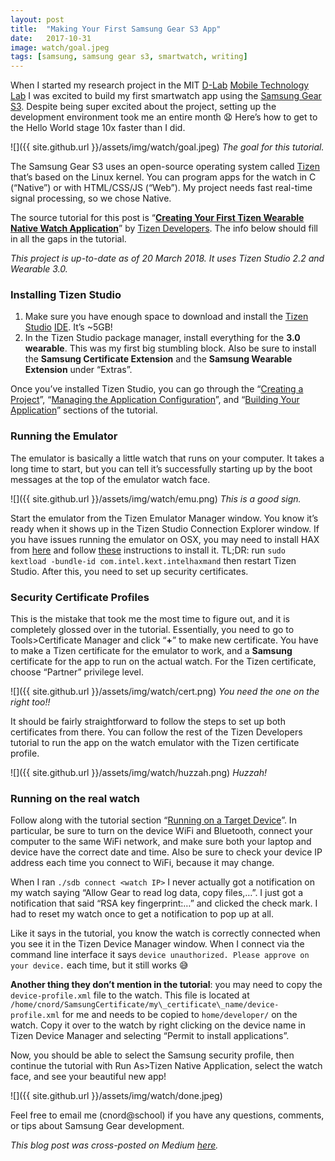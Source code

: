 ```yaml
---
layout:	post
title:	"Making Your First Samsung Gear S3 App"
date:	2017-10-31
image: watch/goal.jpeg
tags: [samsung, samsung gear s3, smartwatch, writing]
---
```


When I started my research project in the MIT [D-Lab](https://d-lab.mit.edu/research-about) [Mobile Technology Lab](http://www.mobiletechnologylab.org/) I was excited to build my first smartwatch app using the [Samsung Gear S3](https://www.samsung.com/us/explore/gear-s3/). Despite being super excited about the project, setting up the development environment took me an entire month :anguished: Here’s how to get to the Hello World stage 10x faster than I did.

![]({{ site.github.url }}/assets/img/watch/goal.jpeg)
_The goal for this tutorial._

The Samsung Gear S3 uses an open-source operating system called [Tizen](https://www.tizen.org/?langswitch=en) that’s based on the Linux kernel. You can program apps for the watch in C (“Native”) or with HTML/CSS/JS (“Web”). My project needs fast real-time signal processing, so we chose Native.

The source tutorial for this post is “[**Creating Your First Tizen Wearable Native Watch Application**](https://developer.tizen.org/ko/development/training/native-application/getting-started/creating-your-first-tizen-wearable-native-watch-application?langredirect=1#run)” by [Tizen Developers](https://developer.tizen.org/?langswitch=en). The info below should fill in all the gaps in the tutorial.

*This project is up-to-date as of 20 March 2018. It uses Tizen Studio 2.2 and Wearable 3.0.*

### Installing Tizen Studio

1. Make sure you have enough space to download and install the [Tizen Studio](https://developer.tizen.org/development/tizen-studio/download) [IDE](https://en.wikipedia.org/wiki/Integrated_development_environment). It’s ~5GB!
2. In the Tizen Studio package manager, install everything for the **3.0 wearable**. This was my first big stumbling block. Also be sure to install the **Samsung Certificate Extension** and the **Samsung Wearable Extension** under “Extras”.

Once you’ve installed Tizen Studio, you can go through the “[Creating a Project](https://developer.tizen.org/ko/development/training/native-application/getting-started/creating-your-first-tizen-wearable-native-watch-application?langredirect=1#create)”, “[Managing the Application Configuration](https://developer.tizen.org/ko/development/training/native-application/getting-started/creating-your-first-tizen-wearable-native-watch-application?langredirect=1#configuration)”, and “[Building Your Application](https://developer.tizen.org/ko/development/training/native-application/getting-started/creating-your-first-tizen-wearable-native-watch-application?langredirect=1#build)” sections of the tutorial.

### Running the Emulator

The emulator is basically a little watch that runs on your computer. It takes a long time to start, but you can tell it’s successfully starting up by the boot messages at the top of the emulator watch face.

![]({{ site.github.url }}/assets/img/watch/emu.png)
_This is a good sign._

Start the emulator from the Tizen Emulator Manager window. You know it’s ready when it shows up in the Tizen Studio Connection Explorer window. If you have issues running the emulator on OSX, you may need to install HAX from [here](https://software.intel.com/en-us/articles/intel-hardware-accelerated-execution-manager-intel-haxm) and follow [these](https://stackoverflow.com/questions/26455759/installing-haxm-on-osx-yosemite) instructions to install it. TL;DR: run `sudo kextload -bundle-id com.intel.kext.intelhaxmand` then restart Tizen Studio. After this, you need to set up security certificates.

### Security Certificate Profiles

This is the mistake that took me the most time to figure out, and it is completely glossed over in the tutorial. Essentially, you need to go to Tools>Certificate Manager and click “**+**” to make new certificate. You have to make a Tizen certificate for the emulator to work, and a **Samsung** certificate for the app to run on the actual watch. For the Tizen certificate, choose “Partner” privilege level.

![]({{ site.github.url }}/assets/img/watch/cert.png)
_You need the one on the right too!!_

It should be fairly straightforward to follow the steps to set up both certificates from there. You can follow the rest of the Tizen Developers tutorial to run the app on the watch emulator with the Tizen certificate profile.

![]({{ site.github.url }}/assets/img/watch/huzzah.png)
_Huzzah!_

### Running on the real watch

Follow along with the tutorial section “[Running on a Target Device](https://developer.tizen.org/ko/development/training/native-application/getting-started/creating-your-first-tizen-wearable-native-watch-application?langredirect=1#target)”. In particular, be sure to turn on the device WiFi and Bluetooth, connect your computer to the same WiFi network, and make sure both your laptop and device have the correct date and time. Also be sure to check your device IP address each time you connect to WiFi, because it may change.

When I ran `./sdb connect <watch IP>` I never actually got a notification on my watch saying “Allow Gear to read log data, copy files,…”. I just got a notification that said “RSA key fingerprint:…” and clicked the check mark. I had to reset my watch once to get a notification to pop up at all.

Like it says in the tutorial, you know the watch is correctly connected when you see it in the Tizen Device Manager window. When I connect via the command line interface it says `device unauthorized. Please approve on your device.` each time, but it still works :sweat_smile:

**Another thing they don’t mention in the tutorial**: you may need to copy the `device-profile.xml` file to the watch. This file is located at `/home/cnord/SamsungCertificate/my\_certificate\_name/device-profile.xml` for me and needs to be copied to `home/developer/` on the watch. Copy it over to the watch by right clicking on the device name in Tizen Device Manager and selecting “Permit to install applications”.

Now, you should be able to select the Samsung security profile, then continue the tutorial with Run As>Tizen Native Application, select the watch face, and see your beautiful new app!

![]({{ site.github.url }}/assets/img/watch/done.jpeg)

Feel free to email me (cnord@school) if you have any questions, comments, or tips about Samsung Gear development.

_This blog post was cross-posted on Medium [here][medium]._

[medium]: https://medium.com/@cnord/making-your-first-samsung-gear-s3-app-363947cdf7fd